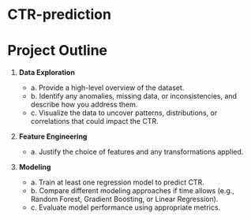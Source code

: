 # CTR-prediction

# Project Outline

1. **Data Exploration**
   - a. Provide a high-level overview of the dataset.
   - b. Identify any anomalies, missing data, or inconsistencies, and describe how you address them.
   - c. Visualize the data to uncover patterns, distributions, or correlations that could impact the CTR.

2. **Feature Engineering**
   - a. Justify the  choice of features and any transformations applied.

3. **Modeling**
   - a. Train at least one regression model to predict CTR.
   - b. Compare different modeling approaches if time allows (e.g., Random Forest, Gradient Boosting, or Linear Regression).
   - c. Evaluate model performance using appropriate metrics.
